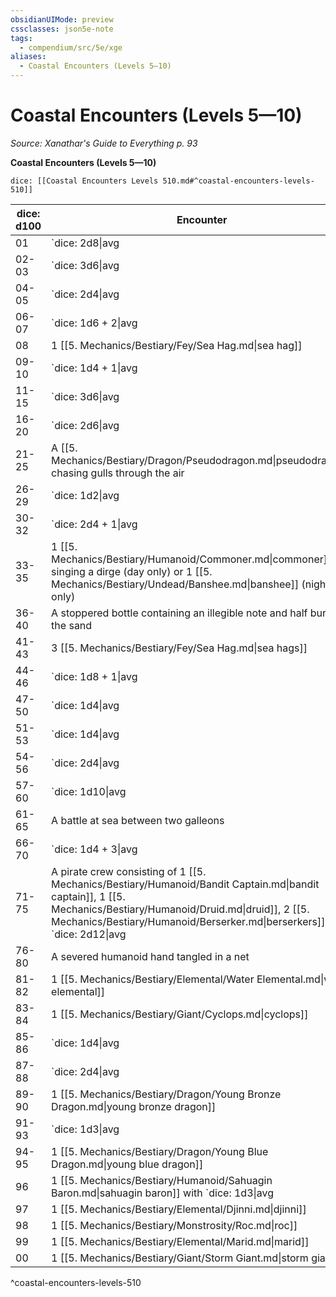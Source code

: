 ```yaml
---
obsidianUIMode: preview
cssclasses: json5e-note
tags:
  - compendium/src/5e/xge
aliases:
  - Coastal Encounters (Levels 5—10)
---
```

# Coastal Encounters (Levels 5—10)
*Source: Xanathar's Guide to Everything p. 93* 

**Coastal Encounters (Levels 5—10)**

`dice: [[Coastal Encounters Levels 510.md#^coastal-encounters-levels-510]]`

| dice: d100 | Encounter |
|------------|-----------|
| 01 | `dice: 2d8\|avg|noform` (`2d8`) [[5. Mechanics/Bestiary/Beast/Giant Wolf Spider.md\|giant wolf spiders]] |
| 02-03 | `dice: 3d6\|avg|noform` (`3d6`) [[5. Mechanics/Bestiary/Beast/Pteranodon.md\|pteranodons]] |
| 04-05 | `dice: 2d4\|avg|noform` (`2d4`) [[5. Mechanics/Bestiary/Humanoid/Scout.md\|scouts]] |
| 06-07 | `dice: 1d6 + 2\|avg|noform` (`1d6 + 2`) [[5. Mechanics/Bestiary/Humanoid/Sahuagin.md\|sahuagin]] |
| 08 | 1 [[5. Mechanics/Bestiary/Fey/Sea Hag.md\|sea hag]] |
| 09-10 | `dice: 1d4 + 1\|avg|noform` (`1d4 + 1`) [[5. Mechanics/Bestiary/Beast/Giant Toad.md\|giant toads]] |
| 11-15 | `dice: 3d6\|avg|noform` (`3d6`) [[5. Mechanics/Bestiary/Humanoid/Sahuagin.md\|sahuagin]] |
| 16-20 | `dice: 2d6\|avg|noform` (`2d6`) [[5. Mechanics/Bestiary/Beast/Giant Eagle.md\|giant eagles]] |
| 21-25 | A [[5. Mechanics/Bestiary/Dragon/Pseudodragon.md\|pseudodragon]] chasing gulls through the air |
| 26-29 | `dice: 1d2\|avg|noform` (`1d2`) [[5. Mechanics/Bestiary/Humanoid/Druid.md\|druids]] |
| 30-32 | `dice: 2d4 + 1\|avg|noform` (`2d4 + 1`) [[5. Mechanics/Bestiary/Beast/Giant Toad.md\|giant toads]] |
| 33-35 | 1 [[5. Mechanics/Bestiary/Humanoid/Commoner.md\|commoner]] singing a dirge (day only) or 1 [[5. Mechanics/Bestiary/Undead/Banshee.md\|banshee]] (night only) |
| 36-40 | A stoppered bottle containing an illegible note and half buried in the sand |
| 41-43 | 3 [[5. Mechanics/Bestiary/Fey/Sea Hag.md\|sea hags]] |
| 44-46 | `dice: 1d8 + 1\|avg|noform` (`1d8 + 1`) [[5. Mechanics/Bestiary/Monstrosity/Harpy.md\|harpies]] |
| 47-50 | `dice: 1d4\|avg|noform` (`1d4`) [[5. Mechanics/Bestiary/Beast/Plesiosaurus.md\|plesiosauruses]] |
| 51-53 | `dice: 1d4\|avg|noform` (`1d4`) [[5. Mechanics/Bestiary/Monstrosity/Manticore.md\|manticores]] |
| 54-56 | `dice: 2d4\|avg|noform` (`2d4`) [[5. Mechanics/Bestiary/Giant/Ogre.md\|ogres]] |
| 57-60 | `dice: 1d10\|avg|noform` (`1d10`) [[5. Mechanics/Bestiary/Monstrosity/Griffon.md\|griffons]] |
| 61-65 | A battle at sea between two galleons |
| 66-70 | `dice: 1d4 + 3\|avg|noform` (`1d4 + 3`) [[5. Mechanics/Bestiary/Monstrosity/Merrow.md\|merrow]] |
| 71-75 | A pirate crew consisting of 1 [[5. Mechanics/Bestiary/Humanoid/Bandit Captain.md\|bandit captain]], 1 [[5. Mechanics/Bestiary/Humanoid/Druid.md\|druid]], 2 [[5. Mechanics/Bestiary/Humanoid/Berserker.md\|berserkers]], and `dice: 2d12\|avg|noform` (`2d12`) [[5. Mechanics/Bestiary/Humanoid/Bandit.md\|bandits]], all searching for buried treasure |
| 76-80 | A severed humanoid hand tangled in a net |
| 81-82 | 1 [[5. Mechanics/Bestiary/Elemental/Water Elemental.md\|water elemental]] |
| 83-84 | 1 [[5. Mechanics/Bestiary/Giant/Cyclops.md\|cyclops]] |
| 85-86 | `dice: 1d4\|avg|noform` (`1d4`) [[5. Mechanics/Bestiary/Undead/Banshee.md\|banshees]] (night only) |
| 87-88 | `dice: 2d4\|avg|noform` (`2d4`) [[5. Mechanics/Bestiary/Humanoid/Veteran.md\|veterans]] |
| 89-90 | 1 [[5. Mechanics/Bestiary/Dragon/Young Bronze Dragon.md\|young bronze dragon]] |
| 91-93 | `dice: 1d3\|avg|noform` (`1d3`) [[5. Mechanics/Bestiary/Giant/Cyclops.md\|cyclopes]] |
| 94-95 | 1 [[5. Mechanics/Bestiary/Dragon/Young Blue Dragon.md\|young blue dragon]] |
| 96 | 1 [[5. Mechanics/Bestiary/Humanoid/Sahuagin Baron.md\|sahuagin baron]] with `dice: 1d3\|avg|noform` (`1d3`) [[5. Mechanics/Bestiary/Humanoid/Sahuagin Priestess.md\|sahuagin priestesses]] and `dice: 2d8\|avg|noform` (`2d8`) [[5. Mechanics/Bestiary/Humanoid/Sahuagin.md\|sahuagin]] |
| 97 | 1 [[5. Mechanics/Bestiary/Elemental/Djinni.md\|djinni]] |
| 98 | 1 [[5. Mechanics/Bestiary/Monstrosity/Roc.md\|roc]] |
| 99 | 1 [[5. Mechanics/Bestiary/Elemental/Marid.md\|marid]] |
| 00 | 1 [[5. Mechanics/Bestiary/Giant/Storm Giant.md\|storm giant]] |
^coastal-encounters-levels-510
